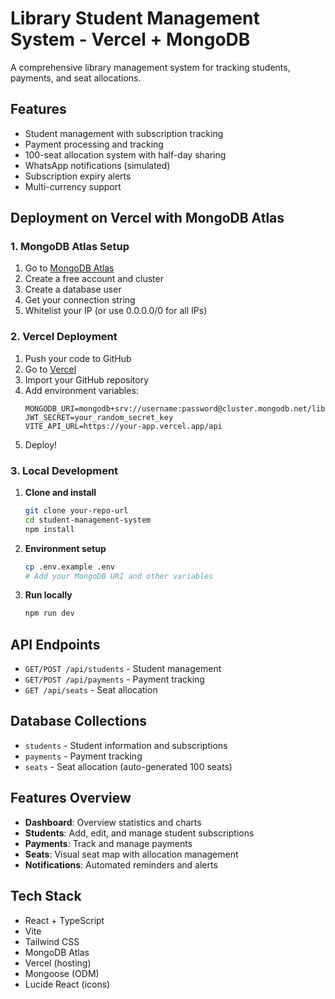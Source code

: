 # Library Student Management System - Vercel + MongoDB

A comprehensive library management system for tracking students, payments, and seat allocations.

## Features

- Student management with subscription tracking
- Payment processing and tracking
- 100-seat allocation system with half-day sharing
- WhatsApp notifications (simulated)
- Subscription expiry alerts
- Multi-currency support

## Deployment on Vercel with MongoDB Atlas

### 1. MongoDB Atlas Setup
1. Go to [MongoDB Atlas](https://www.mongodb.com/atlas)
2. Create a free account and cluster
3. Create a database user
4. Get your connection string
5. Whitelist your IP (or use 0.0.0.0/0 for all IPs)

### 2. Vercel Deployment
1. Push your code to GitHub
2. Go to [Vercel](https://vercel.com)
3. Import your GitHub repository
4. Add environment variables:
   ```
   MONGODB_URI=mongodb+srv://username:password@cluster.mongodb.net/library_management
   JWT_SECRET=your_random_secret_key
   VITE_API_URL=https://your-app.vercel.app/api
   ```
5. Deploy!

### 3. Local Development
1. **Clone and install**
   ```bash
   git clone your-repo-url
   cd student-management-system
   npm install
   ```

2. **Environment setup**
   ```bash
   cp .env.example .env
   # Add your MongoDB URI and other variables
   ```

3. **Run locally**
   ```bash
   npm run dev
   ```

## API Endpoints

- `GET/POST /api/students` - Student management
- `GET/POST /api/payments` - Payment tracking  
- `GET /api/seats` - Seat allocation

## Database Collections

- `students` - Student information and subscriptions
- `payments` - Payment tracking
- `seats` - Seat allocation (auto-generated 100 seats)

## Features Overview

- **Dashboard**: Overview statistics and charts
- **Students**: Add, edit, and manage student subscriptions
- **Payments**: Track and manage payments
- **Seats**: Visual seat map with allocation management
- **Notifications**: Automated reminders and alerts

## Tech Stack

- React + TypeScript
- Vite
- Tailwind CSS
- MongoDB Atlas
- Vercel (hosting)
- Mongoose (ODM)
- Lucide React (icons)